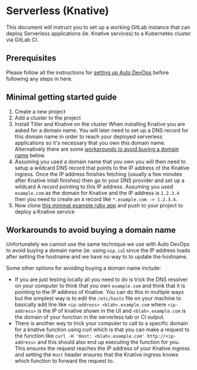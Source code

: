 # Serverless (Knative)

This document will instruct you to set up a working GitLab instance that can
deploy Serverless applications (ie. Knative services) to a Kubernetes cluster
via GitLab CI.

## Prerequisites

Please follow all the instructions for [setting up Auto
DevOps](./auto_devops.md) before following any steps in here.

## Minimal getting started guide

1. Create a new project
1. Add a cluster to the project
1. Install Tiller and Knative on the cluster
  When installing Knative you are asked for a domain name. You will later need
  to set up a DNS record for this domain name in order to reach your deployed
  serverless applications so it's necessary that you own this domain name.
  Alternatively there are some [workarounds to avoid buying a domain
  name](#workarounds-to-avoid-buying-a-domain-name) below.
1. Assuming you used a domain name that you own you will then need to setup a
  wildcard DNS record that points to the IP address of the Knative ingress.
  Once the IP address finishes fetching (usually a few minutes after Knative
  intall finishes) then go to your DNS provider and set up a wildcard A record
  pointing to this IP address. Assuming you used `example.com` as the domain
  for Knative and the IP address is `1.2.3.4` then you need to create an `A`
  record like `*.example.com -> 1.2.3.4`.
1. Now clone [this minimal example ruby
  app](https://gitlab.com/gitlab-org/cluster-integration/knative-examples/knative-ruby-app-kubectl)
  and push to your project to deploy a Knative service

## Workarounds to avoid buying a domain name

Unfortunately we cannot use the same technique we use with Auto DevOps to avoid
buying a domain name (ie. using `nip.io`) since the IP address loads after
setting the hostname and we have no way to to update the hostname.

Some other options for avoiding buying a domain name include:

- If you are just testing locally all you need to do is trick the DNS resolver
  on your computer to think that you own `example.com` and think that it is
  pointing to the IP address of Knative. You can do this in multiple ways but
  the simplest way is to edit the `/etc/hosts` file on your machine to
  basically add line like `<ip-address> <blah>.example.com` where
  `<ip-address>` is the IP of knative shown in the UI and `<blah>.example.com`
  is the domain of your function in the serverless tab or CI output.
- There is another way to trick your computer to call to a specific domain for
  a knative function using curl which is that you can make a request to the
  function like `curl -H 'Host: <blah>.example.com' http://<ip-address>` and
  this should also end up executing the function for you. This ensures the
  request reaches the IP address of your Knative ingress and setting the `Host`
  header ensures that the Knative ingress knows which function to forward the
  request to.
